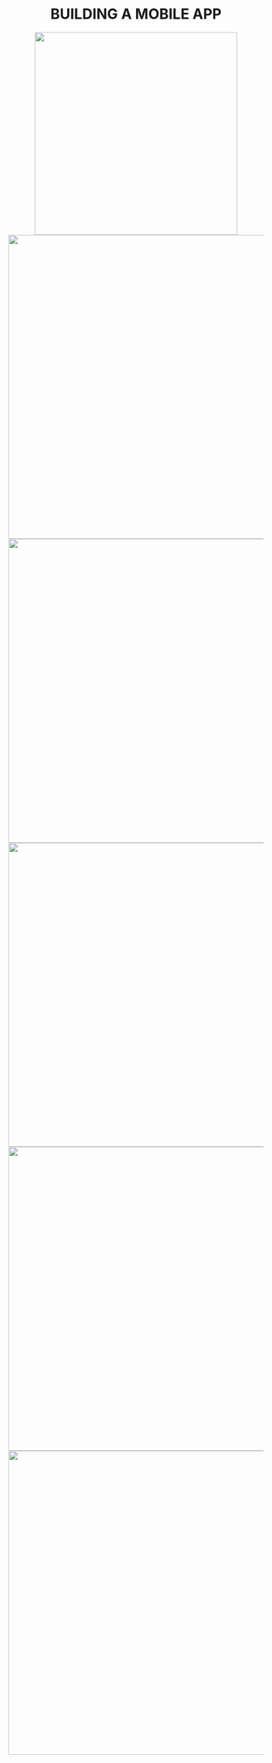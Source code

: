 <div align="center">
    
  
  
  
  
  
  
  # BUILDING A MOBILE APP 
    


<div align="center">
  
<img src='https://miro.medium.com/max/720/1*V4cV-UpcOn5sJ3hB75vdvA.gif' width="400" height="400">

<img src='https://www.greenwebmedia.com/mobile-application-uk/images/mobile-app-tab2.gif' width="800" height="600">
<img src='https://www.apple.com/newsroom/images/product/app-store/Apple_App_Store_10th_anniversary_07102018_big.gif.large.gif' width="800" height="600">
<img src='https://theacemakers.com/wp-content/uploads/2020/05/Mobile-Application-page.gif' width="800" height="600">
<img src='https://cdn.dribbble.com/users/148670/screenshots/5917260/hydration-app.gif' width="800" height="600">
<img src='https://waterapp.in/wp-content/uploads/2021/05/Home-Pg-Block-Dgm-Gif.gif'width"800" height="600">
